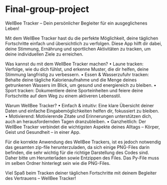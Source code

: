 # Final-group-project

WellBee Tracker – Dein persönlicher Begleiter für ein ausgeglichenes Leben!

Mit dem WellBee Tracker hast du die perfekte Möglichkeit, deine täglichen Fortschritte einfach und übersichtlich zu verfolgen. Diese App hilft dir dabei, deine Stimmung, Ernährung und sportlichen Aktivitäten zu tracken, um deine individuellen Ziele zu erreichen.

Was kannst du mit dem WellBee Tracker machen?
•	Laune tracken: Verfolge, wie du dich fühlst, und erkenne Muster, die dir helfen, deine Stimmung langfristig zu verbessern.
•	Essen & Wasserzufuhr tracken: Behalte deine tägliche Kalorienaufnahme und die Menge deines getrunkenen Wassers im Blick, um gesund und energiereich zu bleiben.
•	Sport tracken: Dokumentiere deine Sporteinheiten und feiere deine Fortschritte auf dem Weg zu einem aktiveren Lebensstil.

Warum WellBee Tracker?
•	Einfach & intuitiv: Eine klare Übersicht deiner Daten und einfache Eingabemöglichkeiten helfen dir, fokussiert zu bleiben.
•	Motivierend: Motivierende Zitate und Erinnerungen unterstützen dich, auch an herausfordernden Tagen dranzubleiben.
•	Ganzheitlich: Der WellBee Tracker verbindet die wichtigsten Aspekte deines Alltags – Körper, Geist und Gesundheit – in einer App.

Für die korrekte Anwendung des WellBee Trackers, ist es jedoch notwendig das gesamten zip-file herunterzuladen, da sich einige PNG-Files darin befinden, die sehr wichtig für die richtige Darstellung des Codes sind. Daher bitte um Herunterladen sowie Entzippen des Files. Das Py-File muss im selben Ordner hinterlegt sein wie die PNG-Files.

Viel Spaß beim Tracken deiner täglichen Fortschritte mit deinem Begleiter des Vertrauens – WellBee Tracker!  
